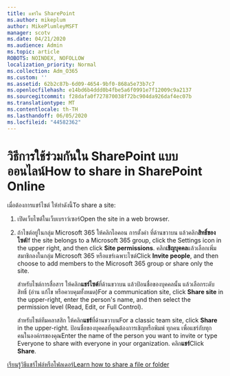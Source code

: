 ```yaml
---
title: แชร์ใน SharePoint
ms.author: mikeplum
author: MikePlumleyMSFT
manager: scotv
ms.date: 04/21/2020
ms.audience: Admin
ms.topic: article
ROBOTS: NOINDEX, NOFOLLOW
localization_priority: Normal
ms.collection: Adm_O365
ms.custom: ''
ms.assetid: 62b2c87b-6d09-4654-9bf0-868a5e73b7c7
ms.openlocfilehash: e14bd6b4ddd0b4fbe5a6f0991e7f12009c9a2137
ms.sourcegitcommit: f28dafa0f727870038f72bc904da926daf4ec07b
ms.translationtype: MT
ms.contentlocale: th-TH
ms.lasthandoff: 06/05/2020
ms.locfileid: "44582362"
---
```

# <a name="how-to-share-in-sharepoint-online"></a><span data-ttu-id="6d7e0-102">วิธีการใช้ร่วมกันใน SharePoint แบบออนไลน์</span><span class="sxs-lookup"><span data-stu-id="6d7e0-102">How to share in SharePoint Online</span></span>

<span data-ttu-id="6d7e0-103">เมื่อต้องการแชร์ไซต์ ให้ทําดังนี้</span><span class="sxs-lookup"><span data-stu-id="6d7e0-103">To share a site:</span></span>
  
1. <span data-ttu-id="6d7e0-104">เปิดเว็บไซต์ในเว็บเบราว์เซอร์</span><span class="sxs-lookup"><span data-stu-id="6d7e0-104">Open the site in a web browser.</span></span>
    
2. <span data-ttu-id="6d7e0-105">ถ้าไซต์อยู่ในกลุ่ม Microsoft 365 ให้คลิกไอคอน การตั้งค่า ที่ด้านขวาบน แล้วคลิก**สิทธิ์ของไซต์**</span><span class="sxs-lookup"><span data-stu-id="6d7e0-105">If the site belongs to a Microsoft 365 group, click the Settings icon in the upper right, and then click **Site permissions**.</span></span> <span data-ttu-id="6d7e0-106">คลิก**เชิญบุคคล**แล้วเลือกเพิ่มสมาชิกลงในกลุ่ม Microsoft 365 หรือแชร์เฉพาะไซต์</span><span class="sxs-lookup"><span data-stu-id="6d7e0-106">Click **Invite people**, and then choose to add members to the Microsoft 365 group or share only the site.</span></span> 
    
    <span data-ttu-id="6d7e0-107">สําหรับไซต์การสื่อสาร ให้คลิก**แชร์ไซต์**ที่ด้านขวาบน แล้วป้อนชื่อของบุคคลนั้น แล้วเลือกระดับสิทธิ์ (อ่าน แก้ไข หรือควบคุมทั้งหมด)</span><span class="sxs-lookup"><span data-stu-id="6d7e0-107">For a communication site, click **Share site** in the upper-right, enter the person's name, and then select the permission level (Read, Edit, or Full Control).</span></span> 
    
    <span data-ttu-id="6d7e0-108">สําหรับไซต์ทีมคลาสสิก ให้คลิก**แชร์**ที่ด้านขวาบน</span><span class="sxs-lookup"><span data-stu-id="6d7e0-108">For a classic team site, click **Share** in the upper-right.</span></span> <span data-ttu-id="6d7e0-109">ป้อนชื่อของบุคคลที่คุณต้องการเชิญหรือพิมพ์ ทุกคน เพื่อแชร์กับทุกคนในองค์กรของคุณ</span><span class="sxs-lookup"><span data-stu-id="6d7e0-109">Enter the name of the person you want to invite or type Everyone to share with everyone in your organization.</span></span> <span data-ttu-id="6d7e0-110">คลิก**แชร์**</span><span class="sxs-lookup"><span data-stu-id="6d7e0-110">Click **Share**.</span></span>
    
[<span data-ttu-id="6d7e0-111">เรียนรู้วิธีแชร์ไฟล์หรือโฟลเดอร์</span><span class="sxs-lookup"><span data-stu-id="6d7e0-111">Learn how to share a file or folder</span></span>](https://go.microsoft.com/fwlink/?linkid=511430)
  

